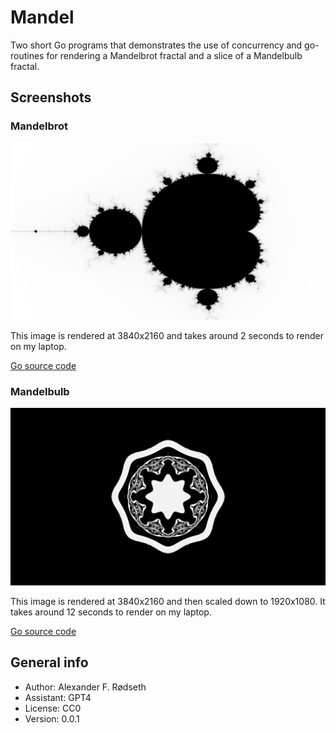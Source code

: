 # Mandel

Two short Go programs that demonstrates the use of concurrency and go-routines for rendering a Mandelbrot fractal and a slice of a Mandelbulb fractal.

## Screenshots

### Mandelbrot

![Mandelbrot](img/mandelbrot.png)

This image is rendered at 3840x2160 and takes around 2 seconds to render on my laptop.

[Go source code](cmd/mandelbrot/main.go)

### Mandelbulb

![Mandelbulb](img/mandelbulb.png)

This image is rendered at 3840x2160 and then scaled down to 1920x1080. It takes around 12 seconds to render on my laptop.

[Go source code](cmd/mandelbulb/main.go)

## General info

* Author: Alexander F. Rødseth
* Assistant: GPT4
* License: CC0
* Version: 0.0.1
